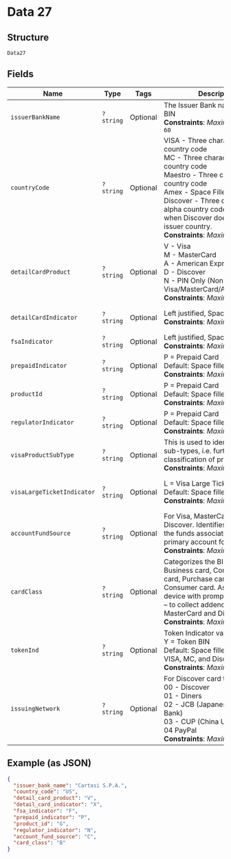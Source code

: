 
# Data 27

## Structure

`Data27`

## Fields

| Name | Type | Tags | Description | Getter | Setter |
|  --- | --- | --- | --- | --- | --- |
| `issuerBankName` | `?string` | Optional | The Issuer Bank name for the BIN<br>**Constraints**: *Maximum Length*: `60` | getIssuerBankName(): ?string | setIssuerBankName(?string issuerBankName): void |
| `countryCode` | `?string` | Optional | VISA - Three character alpha country code<br>MC - Three character alpha country code<br>Maestro - Three character alpha country code<br>Amex - Space Filled<br>Discover - Three character alpha country code or spaces when Discover doesn't share issuer country.<br>**Constraints**: *Maximum Length*: `2` | getCountryCode(): ?string | setCountryCode(?string countryCode): void |
| `detailCardProduct` | `?string` | Optional | V - Visa<br>M - MasterCard<br>A - American Express<br>D - Discover<br>N - PIN Only (Non-Visa/MasterCard/AMEX/Discover<br>**Constraints**: *Maximum Length*: `1` | getDetailCardProduct(): ?string | setDetailCardProduct(?string detailCardProduct): void |
| `detailCardIndicator` | `?string` | Optional | Left justified, Space filled<br>**Constraints**: *Maximum Length*: `2` | getDetailCardIndicator(): ?string | setDetailCardIndicator(?string detailCardIndicator): void |
| `fsaIndicator` | `?string` | Optional | Left justified, Space filled<br>**Constraints**: *Maximum Length*: `1` | getFsaIndicator(): ?string | setFsaIndicator(?string fsaIndicator): void |
| `prepaidIndicator` | `?string` | Optional | P = Prepaid Card<br>Default: Space filled<br>**Constraints**: *Maximum Length*: `1` | getPrepaidIndicator(): ?string | setPrepaidIndicator(?string prepaidIndicator): void |
| `productId` | `?string` | Optional | P = Prepaid Card<br>Default: Space filled<br>**Constraints**: *Maximum Length*: `3` | getProductId(): ?string | setProductId(?string productId): void |
| `regulatorIndicator` | `?string` | Optional | P = Prepaid Card<br>Default: Space filled<br>**Constraints**: *Maximum Length*: `1` | getRegulatorIndicator(): ?string | setRegulatorIndicator(?string regulatorIndicator): void |
| `visaProductSubType` | `?string` | Optional | This is used to identify product sub-types, i.e. further classification of product.<br>**Constraints**: *Maximum Length*: `2` | getVisaProductSubType(): ?string | setVisaProductSubType(?string visaProductSubType): void |
| `visaLargeTicketIndicator` | `?string` | Optional | L = Visa Large Ticket.<br>Default: Space filled<br>**Constraints**: *Maximum Length*: `1` | getVisaLargeTicketIndicator(): ?string | setVisaLargeTicketIndicator(?string visaLargeTicketIndicator): void |
| `accountFundSource` | `?string` | Optional | For Visa, MasterCard, and Discover.  Identifies the source of the funds associated with the primary account for the card.<br>**Constraints**: *Maximum Length*: `1` | getAccountFundSource(): ?string | setAccountFundSource(?string accountFundSource): void |
| `cardClass` | `?string` | Optional | Categorizes the BIN as a Business card, Corporate T&E card, Purchase card or Consumer card. Assists the POS device with prompting decisions – to collect addenda or not.  Visa, MasterCard and Discover only.<br>**Constraints**: *Maximum Length*: `1` | getCardClass(): ?string | setCardClass(?string cardClass): void |
| `tokenInd` | `?string` | Optional | Token Indicator values:<br>Y = Token BIN<br>Default: Space filled<br>VISA, MC, and Discover Only<br>**Constraints**: *Maximum Length*: `1` | getTokenInd(): ?string | setTokenInd(?string tokenInd): void |
| `issuingNetwork` | `?string` | Optional | For Discover card types<br>00 - Discover<br>01 - Diners<br>02 - JCB (Japanese Credit Bank)<br>03 - CUP (China Union Pay)<br>04 PayPal<br>**Constraints**: *Maximum Length*: `2` | getIssuingNetwork(): ?string | setIssuingNetwork(?string issuingNetwork): void |

## Example (as JSON)

```json
{
  "issuer_bank_name": "Cartasi S.P.A.",
  "country_code": "US",
  "detail_card_product": "V",
  "detail_card_indicator": "X",
  "fsa_indicator": "F",
  "prepaid_indicator": "P",
  "product_id": "G",
  "regulator_indicator": "N",
  "account_fund_source": "C",
  "card_class": "B"
}
```

